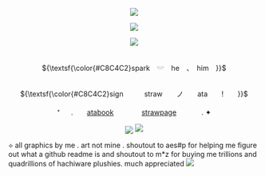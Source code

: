 <p align="center"> 
    <img src="https://file.garden/ZvCqhdy8jhQoAZIQ/Untitled1360_20250101094516.png"/>

<p align="center">
  <img src=https://komarev.com/ghpvc/?username=gumbawll&style=flat-square&color=4f5773&label=+++𖥔++++++>

<p align="center"> 
    <img src="https://file.garden/ZvCqhdy8jhQoAZIQ/IMG_2044.png"/>
<p align="center">  


<p align="center">
   <br> ${\textsf{\color{#C8C4C2}spark　𓎟　he　、　him　}}$ 
 <br>

 <p align="center">
   <br> ${\textsf{\color{#C8C4C2}sign　　　straw　　ノ　　ata　　!　　}}$ 
 <br>


 <br>
 ⁺ 　 .　　<a href="https://basil.atabook.org">atabook</a>　　　　<a href="https://sparkedup.straw.page">strawpage</a>　　 　 . ✦

<p align="center">
  <img src=https://spotify-github-profile.kittinanx.com/api/view?uid=31pyyswrryb5reafgjxmtr6ptmnq&cover_image=true&theme=natemoo-re&show_offline=false&background_color=000000&interchange=true&profanity=false&bar_color=fffcfc&bar_color_cover=false)](https://github.com/kittinan/spotify-github-profile)



<p align="center"> <img src="https://file.garden/ZvCqhdy8jhQoAZIQ/Untitled1360_20250101095551.png"/>

⟡ all graphics by me . art not mine . shoutout to aes#p for helping me figure out what a github readme is and shoutout to m*z for buying me trillions and quadrillions of hachiware plushies. much appreciated ![](https://64.media.tumblr.com/64b796fb21b47aaec7ed8f5860710e7a/e92e724d08501b36-a2/s75x75_c1/dbc8958ff913efdf4d6bce596b497ea140c95e31.gifv)


  
